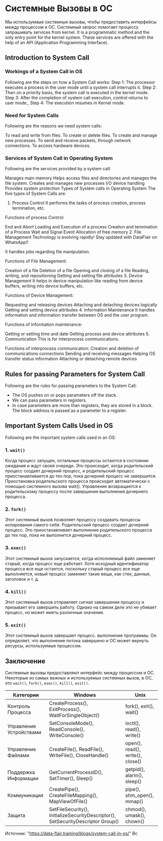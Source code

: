 # Системные Вызовы в ОС

Мы используемые системные вызовы, чтобы предоставить интерфейсы между процессом и ОС.
Системный запрос помогает процессу запрашивать services from kernel. It is a programmatic method and the only entry point for the kernel system. These services are offered with the help of an API (Application Programming Interface).

## Introduction to System Call

### Workings of a System Call in OS
Following are the steps on how a System Call works:
Step 1: The processor executes a process in the user mode until a system call interrupts it.
Step 2: Then on a priority basis, the system call is executed in the kernel mode.
Step 3: After the completion of system call execution, control returns to user mode.,
Step 4: The execution resumes in Kernel mode.

### Need for System Calls
Following are the reasons we need system calls:

To read and write from files.
To create or delete files.
To create and manage new processes.
To send and receive packets, through network connections.
To access hardware devices.

### Services of System Call in Operating System
Following are the services provided by a system call:

Manages main memory
Helps access files and directories and manages the file system.
Creates and manages new processes
I/O device handling
Provides system protection
Types of System calls in Operating System
The five types of System Calls are:

1. Process Control
It performs the tasks of process creation, process termination, etc.

Functions of process Control:

End and Abort
Loading and Execution of a process
Creation and termination of a Process
Wait and Signal Event
Allocation of free memory
2. File Management
Technology is evolving rapidly!
Stay updated with DataFlair on WhatsApp!!

It handles jobs regarding file manipulation.

Functions of File Management:

Creation of a file
Deletion of a file
Opening and closing of a file
Reading, writing, and repositioning
Getting and setting file attributes
3. Device Management
It helps in device manipulation like reading from device buffers, writing into device buffers, etc.

Functions of Device Management:

Requesting and releasing devices
Attaching and detaching devices logically
Getting and setting device attributes
4. Information Maintenance
It handles information and information transfer between OS and the user program.

Functions of Information maintenance:

Getting or setting time and date
Getting process and device attributes
5. Communication
This is for interprocess communications.

Functions of interprocess communication:
Creation and deletion of communications connections
Sending and receiving messages
Helping OS transfer status information
Attaching or detaching remote devices

## Rules for passing Parameters for System Call
Following are the rules for passing parameters to the System Call:
- The OS pushes on or pops parameters off the stack.
- We can pass parameters in registers.
- In case parameters are more than registers, they are stored in a block. The block address is passed as a parameter to a register.

## Important System Calls Used in OS
Following are the important system calls used in an OS:

### 1. `wait()`
Когда процесс запущен, остальные процессы остаются в состоянии ожидания и ждут своей очереди. Это происходит, когда родительский процесс создает дочерний процесс, и родительский процесс приостанавливается до тех пор, пока дочерний процесс не завершится. Приостановка родительского процесса происходит автоматически с помощью системного вызова wait(). Управление возвращается к родительскому процессу после завершения выполнения дочернего процесса.

### 2. `fork()`
Этот системный вызов позволяет процессу создавать процессы копирования самого себя. Родительский процесс создает дочерний процесс. Это приостанавливает выполнение родительского процесса до тех пор, пока не выполнится дочерний процесс.

### 3. `exec()`
Этот системный вызов запускается, когда исполняемый файл заменяет старый, когда процесс еще работает. Хотя исходный идентификатор процесса все еще остается, поскольку старый процесс все еще выполняется, новый процесс заменяет такие вещи, как стек, данные, заголовок и т. д.

### 4. `kill()`
Этот системный вызов отправляет сигнал завершения процессу и призывает его завершить работу. Однако на самом деле это не убивает процесс, но может иметь различные значения.

### 5. `exit()`
Этот системный вызов завершает процесс. выполнение программы. Он определяет, что выполнение потока завершено и ОС может вернуть ресурсы, используемые процессом.

## Заключение
Системные вызовы предоставляют интерфейс между процессом и ОС. Некоторые из самых важных и используемых системных вызов, в ОС, это `wait()`, `fork()`, `exec()`, `kill()`, `exit()`.

| Категории |	Windows |	Unix |
| --- | --- | --- |
| Контроль Процесса |	CreateProcess(), ExitProcess(), WaitForSingleObject() |	fork(), exit(), wait() |
| Управление Устройствами |	SetConsoleMode(), ReadConsole(), WriteConsole() |	ioctl(), read(), write() |
| Управление Файлами |	CreateFile(), ReadFile(), WriteFile(), CloseHandle() |	open(), read(), write(), close() |
| Поддержка Информации |	GetCurrentProcessID(), SetTimer(), Sleep() |	getpid(), alarm(), sleep() |
| Коммуникация |	CreatePipe(), CreateFileMapping(), MapViewOfFile() |	pipe(), shm_open(), mmap() |
| Защита |	SetFileSecurity(), InitializeSecurityDescriptor(), SetSecurityDescriptor Group() |	chmod(), umask(), chown() |

Источник: "https://data-flair.training/blogs/system-call-in-os/"
Bc
